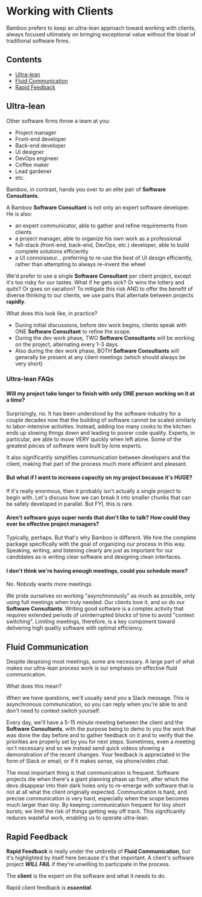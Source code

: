 # Working with Clients

Bamboo prefers to keep an ultra-lean approach toward working with clients, always focused ultimately on bringing exceptional value without the bloat of traditional software firms.

## Contents

- [Ultra-lean](#ultra-lean)
- [Fluid Communication](#fluid-communication)
- [Rapid Feedback](#rapid-feedback)

## Ultra-lean

Other software firms throw a team at you:
- Project manager
- Front-end developer
- Back-end developer
- UI designer
- DevOps engineer
- Coffee maker
- Lead gardener
- etc.

Bamboo, in contrast, hands you over to an elite pair of **Software Consultants**.

A Bamboo **Software Consultant** is not only an expert software developer. He is also:
- an expert communicator, able to gather and refine requirements from clients
- a project manager, able to organize his own work as a professional
- full-stack (front-end, back-end, DevOps, etc.) developer, able to build complete solutions efficiently
- a UI connoisseur... preferring to re-use the best of UI design efficiently, rather than attempting to always re-invent the wheel

We'd prefer to use a single **Software Consultant** per client project, except it's too risky for our tastes. What if he gets sick? Or wins the lottery and quits? Or goes on vacation? To mitigate this risk AND to offer the benefit of diverse thinking to our clients, we use pairs that alternate between projects **rapidly**.

What does this look like, in practice?

- During initial discussions, before dev work begins, clients speak with ONE **Software Consultant** to refine the scope.
- During the dev work phase, TWO **Software Consultants** will be working on the project, alternating every 1-3 days.
- Also during the dev work phase, BOTH **Software Consultants** will generally be present at any client meetings (which should always be very short)

### Ultra-lean FAQs

#### Will my project take longer to finish with only ONE person working on it at a time?

Surprisingly, no. It has been understood by the software industry for a couple decades now that the building of software cannot be scaled similarly to labor-intensive activities. Instead, adding too many cooks to the kitchen ends up slowing things down and leading to poorer code quality. Experts, in particular, are able to move VERY quickly when left alone. Some of the greatest pieces of software were built by lone experts.

It also significantly simplifies communication between developers and the client, making that part of the process much more efficient and pleasant.

#### But what if I want to increase capacity on my project because it's HUGE?

If it's really enormous, then it probably isn't actually a single project to begin with. Let's discuss how we can break it into smaller chunks that can be safely developed in parallel. But FYI, this is rare.

#### Aren't software guys super nerds that don't like to talk? How could they ever be effective project managers?

Typically, perhaps. But that's why Bamboo is different. We hire the complete package specifically with the goal of organizing our process in this way. Speaking, writing, and listening clearly are just as important for our candidates as is writing clear software and designing clean interfaces.

#### I don't think we're having enough meetings, could you schedule more?

No. Nobody wants more meetings.

We pride ourselves on working "asynchronously" as much as possible, only using full meetings when truly needed. Our clients love it, and so do our **Software Consultants**. Writing good software is a complex activity that requires extended periods of uninterrupted blocks of time to avoid "context switching". Limiting meetings, therefore, is a key component toward delivering high quality software with optimal efficiency.

## Fluid Communication

Despite despising most meetings, some are necessary. A large part of what makes our ultra-lean process work is our emphasis on effective fluid communication.

What does this mean?

When we have questions, we'll usually send you a Slack message. This is asynchronous communication, so you can reply when you're able to and don't need to context switch yourself.

Every day, we'll have a 5-15 minute meeting between the client and the **Software Consultants**, with the purpose being to demo to you the work that was done the day before and to gather feedback on it and to verify that the priorities are properly set by you for next steps. Sometimes, even a meeting isn't necessary and so we instead send quick videos showing a demonstration of the recent changes. Your feedback is appreciated in the form of Slack or email, or if it makes sense, via phone/video chat.

The most important thing is that communication is frequent. Software projects die when there's a giant planning phase up front, after which the devs disappear into their dark holes only to re-emerge with software that is not at all what the client originally expected. Communication is hard, and precise communication is very hard, especially when the scope becomes much larger than _tiny_. By keeping communication frequent for tiny short bursts, we limit the risk of things getting way off track. This significantly reduces wasteful work, enabling us to operate ultra-lean.

## Rapid Feedback

**Rapid Feedback** is really under the umbrella of **Fluid Communication**, but it's highlighted by itself here because it's that important. A client's software project **_WILL FAIL_** if they're unwilling to participate in the process.

The **client** is the expert on the software and what it needs to do.

Rapid client feedback is **_essential_**.

